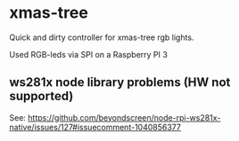 # xmas-tree

Quick and dirty controller for xmas-tree rgb lights.

Used RGB-leds via SPI on a Raspberry PI 3

## ws281x node library problems (HW not supported)
See: https://github.com/beyondscreen/node-rpi-ws281x-native/issues/127#issuecomment-1040856377
